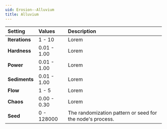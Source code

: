 ```yaml
---
uid: Erosion--Alluvium
title: Alluvium
---
```


| Setting        | Values      | Description                                               |
| :------------- | :---------- | :-------------------------------------------------------- |
| **Iterations** | 1 - 10      | Lorem                                                     |
| **Hardness**   | 0.01 - 1.00 | Lorem                                                     |
| **Power**      | 0.01 - 1.00 | Lorem                                                     |
| **Sediments**  | 0.01 - 1.00 | Lorem                                                     |
| **Flow**       | 1 - 5       | Lorem                                                     |
| **Chaos**      | 0.00 - 0.30 | Lorem                                                     |
| **Seed**       | 0 - 128000  | The randomization pattern or seed for the node's process. |



